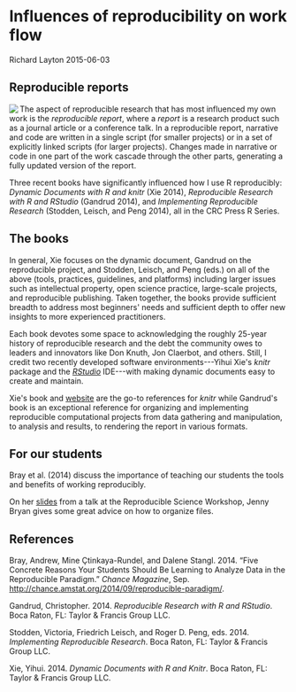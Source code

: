 Influences of reproducibility on work flow
==========================================

Richard Layton
2015-06-03

Reproducible reports
--------------------

<img src="https://dl.dropboxusercontent.com/u/36189294/wp/three_books_on_RR.png"  align=left>

The aspect of reproducible research that has most influenced my own work is the *reproducible report*, where a *report* is a research product such as a journal article or a conference talk. In a reproducible report, narrative and code are written in a single script (for smaller projects) or in a set of explicitly linked scripts (for larger projects). Changes made in narrative or code in one part of the work cascade through the other parts, generating a fully updated version of the report.

Three recent books have significantly influenced how I use R reproducibly: *Dynamic Documents with R and knitr* (Xie 2014), *Reproducible Research with R and RStudio* (Gandrud 2014), and *Implementing Reproducible Research* (Stodden, Leisch, and Peng 2014), all in the CRC Press R Series.

The books
---------

In general, Xie focuses on the dynamic document, Gandrud on the reproducible project, and Stodden, Leisch, and Peng (eds.) on all of the above (tools, practices, guidelines, and platforms) including larger issues such as intellectual property, open science practice, large-scale projects, and reproducible publishing. Taken together, the books provide sufficient breadth to address most beginners' needs and sufficient depth to offer new insights to more experienced practitioners.

Each book devotes some space to acknowledging the roughly 25-year history of reproducible research and the debt the community owes to leaders and innovators like Don Knuth, Jon Claerbot, and others. Still, I credit two recently developed software environments---Yihui Xie's *knitr* package and the [*RStudio*](http://www.rstudio.com/) IDE---with making dynamic documents easy to create and maintain.

Xie's book and [website](http://yihui.name/knitr/) are the go-to references for *knitr* while Gandrud's book is an exceptional reference for organizing and implementing reproducible computational projects from data gathering and manipulation, to analysis and results, to rendering the report in various formats.

For our students
----------------

Bray et al. (2014) discuss the importance of teaching our students the tools and benefits of working reproducibly.

On her [slides](https://github.com/jennybc/rr-organization1/tree/master/slides/organization-slides) from a talk at the Reproducible Science Workshop, Jenny Bryan gives some great advice on how to organize files.

<!-- comment out
### Credibility in computational science

Scientific credibility, especially in computation, turns largely on the success or failure of attempts to reproduce findings. And because nearly every discipline "X" has a complementary discipline "computational X", computational reproducibility becomes an issue for all disciplines. 

A number of recent cases illustrate how attempts to reproduce computational research can lead to findings being supported or refuted. 

First, in economics, attempts to reproduce the findings of Kenneth Rogoff and Carmen Reinhart led to the discovery of coding errors, selective exclusion of available data, and unconventional weighting of summary statistics [@Herdon2013]. When the data and code were corrected, all support for their basic hypothesis vanished. Though Rogoff and Reinhart's findings did not cause the austerity policies promoted in Western democracies since 2008, the false findings were used to rationalize those policies [@Krugman2013].

![](https://dl.dropboxusercontent.com/u/36189294/wp/reinhartandrogoff.png)<figcaption>*Kenneth Reinhart and Carmen Rogoff.*</figcaption><br>  

Second, in cancer therapy developed at Duke University, attempts to reproduce the findings of Anil Potti led to the discovery that he had used unstable code and selectively excluded data. Third-year medical student Bradford Perez courageously alerted the university to his concerns about Potti's misconduct in 2008 but was rebuffed. Eventually, Potti left Duke, at least 12 journal articles have been retracted, the clinical trials based on that modeling were terminated, and patients in those trials have sued Duke University [@deBruyn2015].

![](https://dl.dropboxusercontent.com/u/36189294/wp/anilpotti.png)<figcaption>*Anil Potti, formerly of Duke University.*</figcaption><br>  

Lastly, in climate science, for years the University of East Anglia's Climatic Research Unit (CRU) resisted sharing the code and data underlying Penn State professor of meteorology Michael Mann's famous "hockey stick" graph showing 1000 years of global temperature variation. The CRU's reluctance to share the data and the code, says Victoria Stodden of the University of Illinois Champagne-Urbana, had undermined public confidence in scientific credibility even though subsequent comparative studies support the essential hockey stick finding [@Pearce2010].  Stodden continues,

> My sense is that had this climate modeling community made its code and data readily available in a way that facilitated reproducibility of results, not only would they have avoided this embarrassment [of the leaked emails and the subsequent controversy] but the discourse would have been about scientific methods and results rather than potential evasions of FOIA [Freedom of Information Act] requests, whether or not data were fudged, or scientists acted improperly in squelching dissent or manipulating journal editorial boards [@Stodden2009]. 

![](https://dl.dropboxusercontent.com/u/36189294/wp/hockeystick.png)<figcaption>*1000 years of temperature variation: the hockey stick graph by Michael Mann.*</figcaption><br>   

Stodden, in *Implementing Reproducible Research* [@Stodden2014, Ch. 12], concludes that computational science today "faces a crisis of credibility. Without access to the code and data that underlie scientific discoveries, published findings are all but impossible to verify. Yet current intellectual property law stands directly and unavoidably in the way of open science." Stodden's essay on intellectual property in this book is a great introduction to the IP dilemma. 

I cannot resolve the IP conflict here, nor does Stodden. What I can do however, is discuss how the ideas of reproducible research can have a powerful effect on your own research productivity, even if you never plan to share your data and code with anyone else. As Paul Wilson, of the University of Wisconsin Madison, puts it "Your closest collaborator is you six months ago, but you don't reply to emails." Everyone writing on this subject agrees, the first beneficiary of making your work reproducible is your future self. 
-->
<!-- comment out
### What reproducible research can do for you

The workflow that so many of us are familiar with starts like this: acquire some data and use a favorite analysis software, e.g. MATLAB, R, or Excel, to iteratively explore the data until we have a graph we think tells an important story. We save these preliminary findings as graphic files or data tables. We begin writing up the findings in our favorite reporting software, e.g., MSWord or LaTeX, manually  importing the graphs and tables. We find we have to revise some data, so we remake the graphs, manually import them to the report, and revise the report narrative. After several iterations, the report is ready for submission to a conference or journal or to our collaborators for review and comment.

<figcaption>*A familiar workflow.*</figcaption>  
<img src="https://dl.dropboxusercontent.com/u/36189294/wp/commonworkflow.png" width="500">

Time passes. 

We obtain comments from the reviewers leading to yet more revisions, editing, and manually embedding new figures and tables in the report. Eventually the report is submitted in final form.   

More time passes. 

Preparing for a conference at which we present these findings, we begin to prepare presentation slides using yet another software package. We remake the figures and tables for easy viewing and again manually embed them in the presentation file. After several iterations that include feedback and revisions from our collaborators, if any, and the presentation is final and presented. 

More time passes.  

Someone wants to reproduce some segment of the original work, a graduate student perhaps, a colleague, or even yourself. We look through the our poorly organized directories trying to use the date stamp to determine which set of data files, analysis files, and presentation were used to create a particular figure in the original paper or presentation. Even if successful, it usually takes more time that we can afford because we didn't plan or execute the work with reproducibility in mind from the start. 

Important obstacles to efficiently reproducing one's own work are the pulldown menus and mouse clicks of GUI interfaces. First, as Karl Broman, UW-Madison, says, "If you do anything 'by hand' once, you'll do it 100 times." Second, manual operations leave no record. You can spend as much or even more time trying to reconstruct your work as you spent doing it in the first place. 

The tools and practices of reproducible research can address this problem, improving your personal research productivity, even if you never intend to share your data and code with others. For taking your first steps in learning reproducible research, I  suggest two basic principles:

1. Explicitly link computing, results, and narrative.  

2. Organize for reproducibility from the beginning of a project. 
-->
<!-- comment out
### Explicitly link computing, results, and narrative 

The idea of blending narrative and computing in the same script originated with GNU make files and Donald Knuth's "literate programming" concept and was advanced by Jon Claerbot at Stanford. Brief histories of the reproducible research literature are given in [@Gandrud2014;  @Stodden2014; and @Xie2014]. 

 I think many R users would credit Yihui Xie's *knitr* package as the breakthrough that made dynamic documents easy to create and maintain.  And integrating *knitr* into the [*RStudio*](http://www.rstudio.com/) IDE made management of reproducible computational projects even more accessible. Xie's book and [website](http://yihui.name/knitr/) are the go-to  references for *knitr* while Gandrud's book is an exceptional reference for organizing and implementing reproducible computational projects from data gathering and manipulation, to analysis and results, to rendering the report in various formats [@Gandrud2014].  

The basic principle of the dynamic document is to link computing, results, and narrative in the same script or set of scripts. For example, you can open a script, write some narrative describing some data, in the same script write some R code that will create a graph when the script is rendered, and add some additional narrative to discuss the graph. 

The script is rendered to create an output file in the format specified, e.g., PDF or HTML, the R code is executed, and the graph is embedded in the document with the accompanying narrative formatted per instructions in the script. Any changes to the data, graph, analysis, or narrative are  updated when the report is re-rendered. 

![](https://dl.dropboxusercontent.com/u/36189294/wp/RR-overview.png)<br>  

One of the great advantages of using RStudio for implementing reproducible research is the ease of rendering LaTeX markup (.Rnw files) to .tex and PDF format or RMarkdown markup (.Rmd files) to HTML or MSWord format. Rendering to MSWord is especially useful when your collaborators require files to be shared in .docx format. 
-->
<!-- comment out
### Organize for reproducibility from the beginning of a project 

Christopher Gandrud makes a very good case for organizing one's work for reproducibility from the beginning of a project and gives practical advice on how to implement a reproducible project [@Gandrud2014]. In this approach: 

1. Every file is a script

2. Every script is connected explicitly

3. File management is planned

*Project directory.* &ensp; Each project is given its own directory. For much of my work, a "project" is all work that produces a specific journal article, conference paper, or workshop. I use RStudios's *Project* feature for every project directory, thus the project-level directory is the working directory for that project. Gandrud suggests a Project directory with three main sub-directories: Data, Analysis, and Presentation. In my data visualization work, I have found it more convenient to have 6 main sub-directories: Common, Data, Design, Reports, Visuals, and WordPPT. 

*Common directory.* &ensp; For document elements re-used from project to project, e.g., business logo, LaTeX preambles, bibliography files,  templates for rendering RMarkdown to MSWord, etc. 

*Data directory.* &ensp; Excel data spreadsheets received from collaborators; R scripts that gather and manipulate data and write the  structured data frames to file in CSV format. The R scripts document the file names used and the data manipulation explicitly, enabling me or someone else to reproduce or verify the work.  I usually make these R scripts self-contained  so that I can run them independently of any other work in the project. 

![](https://dl.dropboxusercontent.com/u/36189294/wp/data_directory.png)<br>  

*Design directory.* &ensp; R scripts that read the prepared CSV data files, create graphs and tables, and write them to the *Visuals* directory in desired graphic formats. These R scripts are also self-contained so I can execute them independently while I'm designing and revising a graph. I prefer to call this directory "Design" because my primary work is in creating graphs; others may prefer "Analysis". "

![](https://dl.dropboxusercontent.com/u/36189294/wp/design_directory.PNG)<br>  

*Reports directory.* &ensp; Scripts in .Rnw or .Rmd markup to produce the final report document. If I'm the sole author for a project, I use .Rnw markup because LaTeX supports advanced design of documents. I use .Rmd markup when I have collaborators who use MSWord exclusively. In either case, the report script executes each independent data script and design script by name and includes the resulting tables and graphs in the report with accompanying narratives. This is the master script that invokes all the other scripts required to render a particular report in the desired format, e.g., PDF, HTML, or MSWord. 

![](https://dl.dropboxusercontent.com/u/36189294/wp/report_directory.PNG)<br>  

Placing my main script for the report in a *Reports* directory is contrary to Yihui Xie's advice in [@Xie2014]; he prefers the main report script to be in the working directory. I prefer the arrangement shown here. However, I agree with Xie's advice to use relative directory paths to support portability and reproducibility. 

*WordPPT directory.* &ensp; I regularly work with colleagues do not work reproducibly---who regularly do analysis in Excel, reporting in Word, and presenting in PowerPoint.  Materials they send me are saved in this directory. If any of their work affects my reproducible work, I make the necessary updates and revisions to my scripts, re-run the main report, and send it to my collaborators. 

![](https://dl.dropboxusercontent.com/u/36189294/wp/group_interaction.png)<br>  

If I am in charge of the final report, it will be fully reproducible. If another member of the team is in charge of the final report and they are not using reproducible practices, they will copy and paste elements from my work to import it to the final report. Thus some non-reproducible steps are introduced into the work flow. 

Hoefling and Rossinni, in [@Stodden2014, Ch. 8], have some perceptive insights into the problems of collaborating on large-scale reproducible projects. Some of the future improvements they wanted have been addressed since the book was published, e.g., if one uses RMarkdown to render a report to MSWord, we now have support for tables and MSWord style assignments for headers, footers, section headings, etc. Tables are now supported using the *kable()* function in *knitr* or using RMarkdown to MSWord.  
-->
<!-- comment out
### Next steps

I've covered what I consider the first steps in making one's research reproducible. However, full reproducibility entails much more than dynamic documents and well-designed directories. 

Each of the three books that have been my primary references to date go into more detail. In general, Xie focuses on the dynamic document, Gandrud on the reproducible project, and Stodden, Leisch, and Peng on all of the above (tools, practices, guidelines, and platforms) including  larger issues such as intellectual property, the practice of open science, large-scale projects, and reproducible publishing.

Numerous resources on reproducible research are available online. For example, [@Sandve2013] describes  "10 simple rules" for reproducibility covering issues I've omitted here. The  [R-bloggers](http://www.r-bloggers.com/) site is a searchable compendium of R news and tutorials; the [slideshare](http://www.slideshare.net/?ss) site yields numerous hits on reproducible research presentations. 
-->
<!-- comment out
### Summary

Applying two basic principles for reproducible research---explicitly linking computing, results, and narrative, and organizing for reproducibility from the beginning of a project---has improved the  productivity of my computational work and my contributions to collaborative research. 

In retrospect, it seems astonishing that work flows like I've described here have been not taught to students of science, engineering, and mathematics until only just recently. As Millman and Perez put it, 

> Yet, for all its importance, computing receives perfunctory attention in the training of new scientists and in the conduct of everyday research. It is treated as an inconsequential task that students and researchers learn "on the go" with little consideration for ensuring computational results are trustworthy, comprehensible, and ultimately a secure foundation for reproducible outcomes. Software and data are stored with poor organization, little documentation, and few tests. A haphazard patchwork of software tools is used with limited attention paid to capturing the complex workflows that emerge. The evolution of code is not tracked over time, making it difficult to understand what iteration of the code was used to obtain any specific result. Finally, many of the software packages used by scientists in research are proprietary and closed source, preventing complete understanding and control of the final scientific result [@Stodden2014, Ch. 6]. 

Anyone working to make their research reproducible will find abundant  advice, practical suggestions, how-to examples, and ideas and issues to ponder in all of the three main references [@Gandrud2014;  @Stodden2014; and @Xie2014]. I have read and re-read them a number of times and I look forward to the Gandrud's [second edition](https://www.crcpress.com/product/isbn/9781498715379) scheduled for release later this year. 





<!-- figures -->
<!-- comment out
### Image credits

<font style="font-size:14px; line-height:16px;"> 

Image of Reinhart and Rogoff, courtesy of The Commentator, reprinted under Creative Commons license.  http://www.thecommentator.com/privacy_policy. 

Image of Anil Potti, from WPDE.com. (c) 2015 Sinclair Communications, LLC. http://www.carolinalive.com/ 

"Hockey stick" graph from Mann, Bradley, & Hughes, Nature, 1998. Reprinted from The Guardian, (c) 2015 Guardian News and Media Limited.  http://www.theguardian.com/environment/2010/feb/02/hockey-stick-graph-climatechange.

Bing logo images for MATLAB, Microsoft Word, Excel, & PowerPoint, and for Adobe PDF are reprinted under Creative Commons license.

Other clip art courtesy of https://openclipart.org/, used with permission.

</font>
-->
References
----------

<!-- comment out

-->
<!--last line-->
Bray, Andrew, Mine Çtinkaya-Rundel, and Dalene Stangl. 2014. “Five Concrete Reasons Your Students Should Be Learning to Analyze Data in the Reproducible Paradigm.” *Chance Magazine*, Sep. <http://chance.amstat.org/2014/09/reproducible-paradigm/>.

Gandrud, Christopher. 2014. *Reproducible Research with R and RStudio*. Boca Raton, FL: Taylor & Francis Group LLC.

Stodden, Victoria, Friedrich Leisch, and Roger D. Peng, eds. 2014. *Implementing Reproducible Research*. Boca Raton, FL: Taylor & Francis Group LLC.

Xie, Yihui. 2014. *Dynamic Documents with R and Knitr*. Boca Raton, FL: Taylor & Francis Group LLC.
